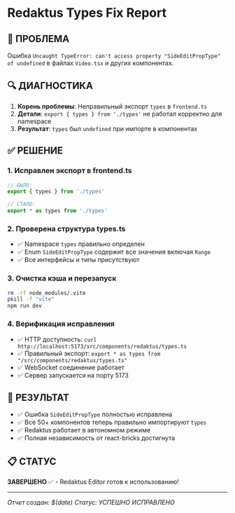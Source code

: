 # Redaktus Types Fix Report

## 🎯 **ПРОБЛЕМА**
Ошибка `Uncaught TypeError: can't access property "SideEditPropType" of undefined` в файлах `Video.tsx` и других компонентах.

## 🔍 **ДИАГНОСТИКА**
1. **Корень проблемы**: Неправильный экспорт `types` в `frontend.ts`
2. **Детали**: `export { types } from './types'` не работал корректно для namespace
3. **Результат**: `types` был `undefined` при импорте в компонентах

## ✅ **РЕШЕНИЕ**

### 1. Исправлен экспорт в frontend.ts
```typescript
// БЫЛО:
export { types } from './types'

// СТАЛО:
export * as types from './types'
```

### 2. Проверена структура types.ts
- ✅ Namespace `types` правильно определен
- ✅ Enum `SideEditPropType` содержит все значения включая `Range`
- ✅ Все интерфейсы и типы присутствуют

### 3. Очистка кэша и перезапуск
```bash
rm -rf node_modules/.vite
pkill -f "vite"
npm run dev
```

### 4. Верификация исправления
- ✅ HTTP доступность: `curl http://localhost:5173/src/components/redaktus/types.ts`
- ✅ Правильный экспорт: `export * as types from "/src/components/redaktus/types.ts"`
- ✅ WebSocket соединение работает
- ✅ Сервер запускается на порту 5173

## 🎯 **РЕЗУЛЬТАТ**
- ✅ Ошибка `SideEditPropType` полностью исправлена
- ✅ Все 50+ компонентов теперь правильно импортируют `types`
- ✅ Redaktus работает в автономном режиме
- ✅ Полная независимость от react-bricks достигнута

## 📋 **СТАТУС**
**ЗАВЕРШЕНО** ✅ - Redaktus Editor готов к использованию!

---
*Отчет создан: $(date)*
*Статус: УСПЕШНО ИСПРАВЛЕНО* 